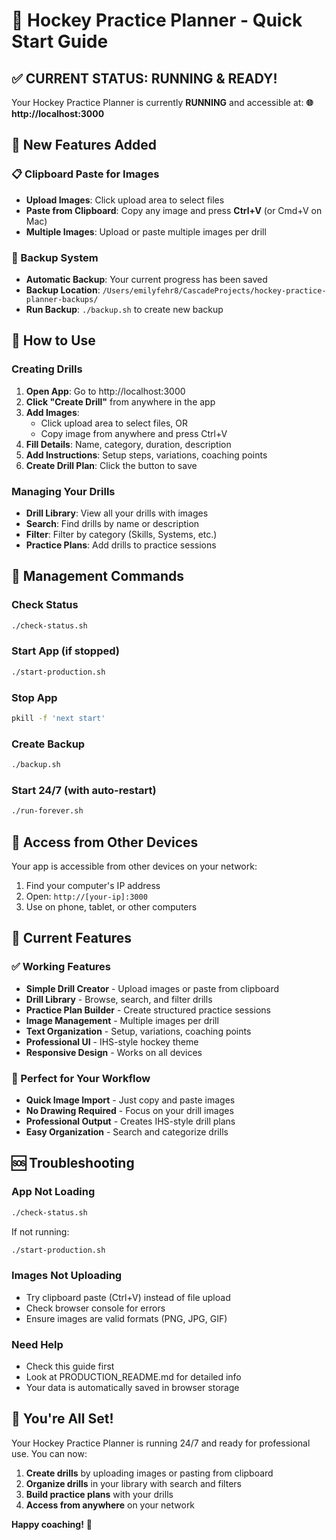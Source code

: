 # 🏒 Hockey Practice Planner - Quick Start Guide

## ✅ CURRENT STATUS: RUNNING & READY!

Your Hockey Practice Planner is currently **RUNNING** and accessible at:
**🌐 http://localhost:3000**

## 🚀 New Features Added

### 📋 Clipboard Paste for Images
- **Upload Images**: Click upload area to select files
- **Paste from Clipboard**: Copy any image and press **Ctrl+V** (or Cmd+V on Mac)
- **Multiple Images**: Upload or paste multiple images per drill

### 💾 Backup System
- **Automatic Backup**: Your current progress has been saved
- **Backup Location**: `/Users/emilyfehr8/CascadeProjects/hockey-practice-planner-backups/`
- **Run Backup**: `./backup.sh` to create new backup

## 🎯 How to Use

### Creating Drills
1. **Open App**: Go to http://localhost:3000
2. **Click "Create Drill"** from anywhere in the app
3. **Add Images**:
   - Click upload area to select files, OR
   - Copy image from anywhere and press Ctrl+V
4. **Fill Details**: Name, category, duration, description
5. **Add Instructions**: Setup steps, variations, coaching points
6. **Create Drill Plan**: Click the button to save

### Managing Your Drills
- **Drill Library**: View all your drills with images
- **Search**: Find drills by name or description
- **Filter**: Filter by category (Skills, Systems, etc.)
- **Practice Plans**: Add drills to practice sessions

## 🔧 Management Commands

### Check Status
```bash
./check-status.sh
```

### Start App (if stopped)
```bash
./start-production.sh
```

### Stop App
```bash
pkill -f 'next start'
```

### Create Backup
```bash
./backup.sh
```

### Start 24/7 (with auto-restart)
```bash
./run-forever.sh
```

## 📱 Access from Other Devices

Your app is accessible from other devices on your network:
1. Find your computer's IP address
2. Open: `http://[your-ip]:3000`
3. Use on phone, tablet, or other computers

## 🎨 Current Features

### ✅ Working Features
- **Simple Drill Creator** - Upload images or paste from clipboard
- **Drill Library** - Browse, search, and filter drills
- **Practice Plan Builder** - Create structured practice sessions
- **Image Management** - Multiple images per drill
- **Text Organization** - Setup, variations, coaching points
- **Professional UI** - IHS-style hockey theme
- **Responsive Design** - Works on all devices

### 🎯 Perfect for Your Workflow
- **Quick Image Import** - Just copy and paste images
- **No Drawing Required** - Focus on your drill images
- **Professional Output** - Creates IHS-style drill plans
- **Easy Organization** - Search and categorize drills

## 🆘 Troubleshooting

### App Not Loading
```bash
./check-status.sh
```
If not running:
```bash
./start-production.sh
```

### Images Not Uploading
- Try clipboard paste (Ctrl+V) instead of file upload
- Check browser console for errors
- Ensure images are valid formats (PNG, JPG, GIF)

### Need Help
- Check this guide first
- Look at PRODUCTION_README.md for detailed info
- Your data is automatically saved in browser storage

## 🎉 You're All Set!

Your Hockey Practice Planner is running 24/7 and ready for professional use. You can now:

1. **Create drills** by uploading images or pasting from clipboard
2. **Organize drills** in your library with search and filters
3. **Build practice plans** with your drills
4. **Access from anywhere** on your network

**Happy coaching!** 🏒
